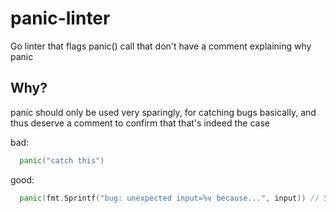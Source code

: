 # panic-linter
Go linter that flags panic() call that don't have a comment explaining why panic


## Why?

panic should only be used very sparingly, for catching bugs basically, and thus deserve a comment to confirm that that's indeed the case

bad:
```go
  panic("catch this")
```

good:
```go
  panic(fmt.Sprintf("bug: unexpected input=%v because...", input)) // Shouldn't happen unless we have bug
```
